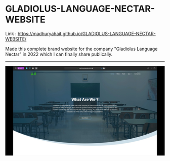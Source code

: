 # GLADIOLUS-LANGUAGE-NECTAR-WEBSITE

Link : https://madhuryahait.github.io/GLADIOLUS-LANGUAGE-NECTAR-WEBSITE/

Made this complete brand website for the company "Gladiolus Language Nectar" in 2022 which I can finally share publically.
<hr>

<img src ="img.jpg" width=700/>
